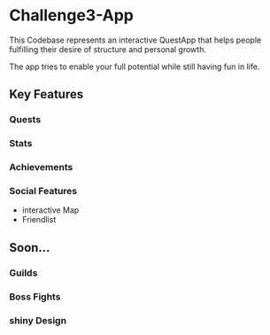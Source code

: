 # Challenge3-App

This Codebase represents an interactive QuestApp that helps people fulfilling their desire of structure and personal growth.

The app tries to enable your full potential while still having fun in life.


## Key Features

### Quests
### Stats
### Achievements
### Social Features
- interactive Map
- Friendlist


## Soon...

### Guilds
### Boss Fights
### shiny Design
